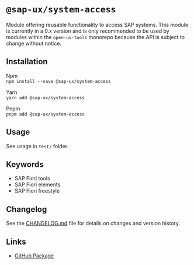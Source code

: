 #  `@sap-ux/system-access`

Module offering reusable functionality to access SAP systems. This module is currently in a 0.x version and is only recommended to be used by modules within the `open-ux-tools` monorepo because the API is subject to change without notice.


## Installation
Npm   
`npm install --save @sap-ux/system-access`

Yarn   
`yarn add @sap-ux/system-access`

Pnpm   
`pnpm add @sap-ux/system-access`

## Usage
See usage in `test/` folder.

## Keywords
* SAP Fiori tools
* SAP Fiori elements
* SAP Fiori freestyle
## Changelog

See the [CHANGELOG.md](https://github.com/SAP/open-ux-tools/blob/main/packages/system-access/CHANGELOG.md) file for details on changes and version history.
## Links

- [GitHub Package](https://github.com/SAP/open-ux-tools/tree/main/packages/system-access)